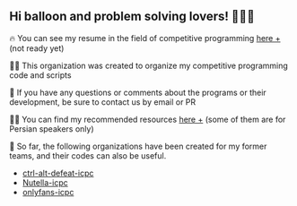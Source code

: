 ## Hi balloon and problem solving lovers! 💭💡🎈

🔥 You can see my resume in the field of competitive programming [here +](https://icpc.global/ICPCID/KD9KWAJE12ZB) (not ready yet)

🙋‍♀️ This organization was created to organize my competitive programming code and scripts

🌈 If you have any questions or comments about the programs or their development, be sure to contact us by email or PR

👩‍💻 You can find my recommended resources [here +](https://github.com/ctrl-alt-defeat-icpc/resource/) (some of them are for Persian speakers only)

👕 So far, the following organizations have been created for my former teams, and their codes can also be useful.
* [ctrl-alt-defeat-icpc](https://github.com/ctrl-alt-Defeat-icpc)
* [Nutella-icpc](https://github.com/Nutella-ICPC)
* [onlyfans-icpc](https://github.com/onlyfans-icpc)
